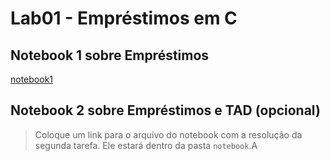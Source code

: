 # Lab01 - Empréstimos em C

## Notebook 1 sobre Empréstimos

[notebook1]()

## Notebook 2 sobre Empréstimos e TAD (opcional)

> Coloque um link para o arquivo do notebook com a resolução da segunda tarefa. Ele estará dentro da pasta `notebook`.A
